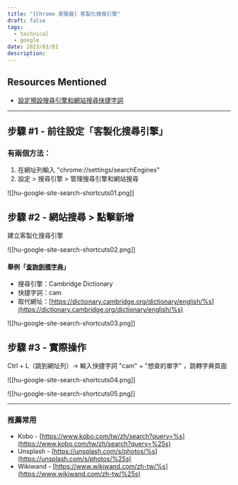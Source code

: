 ```yaml
---
title: "[Chrome 瀏覽器] 客製化搜尋引擎"
draft: false
tags:
  - technical
  - google
date: 2023/03/01
description:
---
```

## Resources Mentioned

- [設定預設搜尋引擎和網站搜尋快捷字詞](https://support.google.com/chrome/answer/95426?hl=zh-Hant&co=GENIE.Platform%3DDesktop)

---

## 步驟 #1 - 前往設定「客製化搜尋引擎」

### 有兩個方法：

1. 在網址列輸入 "chrome://settings/searchEngines"
2. 設定 > 搜尋引擎 > 管理搜尋引擎和網站搜尋

![[hu-google-site-search-shortcuts01.png]]
  
## 步驟 #2 - 網站搜尋 > 點擊新增

建立客製化搜尋引擎

![[hu-google-site-search-shortcuts02.png]]

#### 舉例「[查詢劍橋字典](https://dictionary.cambridge.org/)」‌

- 搜尋引擎：Cambridge Dictionary
- 快捷字詞：cam
- 取代網址：[https://dictionary.cambridge.org/dictionary/english/%s](https://dictionary.cambridge.org/dictionary/english/%s)

![[hu-google-site-search-shortcuts03.png]]
  

## 步驟 #3 - 實際操作

Ctrl + L（跳到網址列）→ 輸入快捷字詞 "cam" + "想查的單字" ，跳轉字典頁面

![[hu-google-site-search-shortcuts04.png]]

![[hu-google-site-search-shortcuts05.png]]

---

### 推薦常用

- Kobo - [https://www.kobo.com/tw/zh/search?query=%s](https://www.kobo.com/tw/zh/search?query=%25s)
- Unsplash - [https://unsplash.com/s/photos/%s](https://unsplash.com/s/photos/%25s)
- Wikiwand - [https://www.wikiwand.com/zh-tw/%s](https://www.wikiwand.com/zh-tw/%25s)